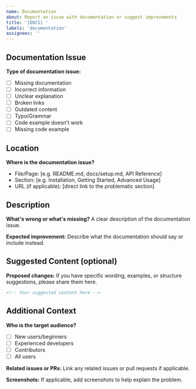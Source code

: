 ```yaml
---
name: Documentation
about: Report an issue with documentation or suggest improvements
title: '[DOCS] '
labels: 'documentation'
assignees: ''
---
```


## Documentation Issue

**Type of documentation issue:**
- [ ] Missing documentation
- [ ] Incorrect information
- [ ] Unclear explanation
- [ ] Broken links
- [ ] Outdated content
- [ ] Typo/Grammar
- [ ] Code example doesn't work
- [ ] Missing code example

## Location

**Where is the documentation issue?**
- File/Page: [e.g. README.md, docs/setup.md, API Reference]
- Section: [e.g. Installation, Getting Started, Advanced Usage]
- URL (if applicable): [direct link to the problematic section]

## Description

**What's wrong or what's missing?**
A clear description of the documentation issue.

**Expected improvement:**
Describe what the documentation should say or include instead.

## Suggested Content (optional)

**Proposed changes:**
If you have specific wording, examples, or structure suggestions, please share them here.

```markdown
<!-- Your suggested content here -->
```

## Additional Context

**Who is the target audience?**
- [ ] New users/beginners
- [ ] Experienced developers
- [ ] Contributors
- [ ] All users

**Related issues or PRs:**
Link any related issues or pull requests if applicable.

**Screenshots:**
If applicable, add screenshots to help explain the problem.